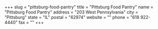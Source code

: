 +++
slug = "pittsburg-food-pantry"
title = "Pittsburg Food Pantry"
name = "Pittsburg Food Pantry"
address = "203 West Pennsylvania"
city = "Pittsburg"
state = "IL"
postal = "62974"
website = ""
phone = "618 922-4440"
fax = ""
+++
